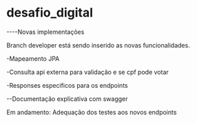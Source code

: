 # desafio_digital
----Novas implementações

Branch developer está sendo inserido as novas funcionalidades.

-Mapeamento JPA

-Consulta api externa para validação e se cpf pode votar

-Responses especificos para os endpoints

--Documentação explicativa com swagger

Em andamento: Adequação dos testes aos novos endpoints
